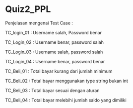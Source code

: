 # Quiz2_PPL
Penjelasan mengenai Test Case :

TC_login_01 : Username salah, Password benar

TC_Login_02 : Username benar, password salah

TC_Login_03 : Username salah, password salah

TC_Login_04 : Username benar, password benar

TC_Beli_01 : Total bayar kurang dari jumlah minimum

TC_Beli_02 : Total bayar menggunakan type string bukan int

TC_Beli_03 : Total bayar sesuai dengan aturan

TC_Beli_04 : Total bayar melebihi jumlah saldo yang dimiliki
